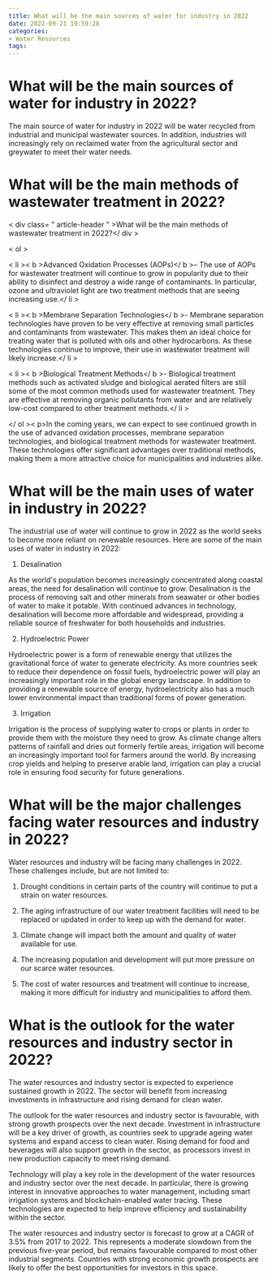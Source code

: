 ```yaml
---
title: What will be the main sources of water for industry in 2022
date: 2022-09-21 19:59:28
categories:
- Water Resources
tags:
---
```



#  What will be the main sources of water for industry in 2022?

The main source of water for industry in 2022 will be water recycled from industrial and municipal wastewater sources. In addition, industries will increasingly rely on reclaimed water from the agricultural sector and greywater to meet their water needs.

#  What will be the main methods of wastewater treatment in 2022?

< div class= " article-header " >What will be the main methods of wastewater treatment in 2022?</ div >

< ol >

< li >< b >Advanced Oxidation Processes (AOPs)</ b >– The use of AOPs for wastewater treatment will continue to grow in popularity due to their ability to disinfect and destroy a wide range of contaminants. In particular, ozone and ultraviolet light are two treatment methods that are seeing increasing use.</ li >

< li >< b >Membrane Separation Technologies</ b >- Membrane separation technologies have proven to be very effective at removing small particles and contaminants from wastewater. This makes them an ideal choice for treating water that is polluted with oils and other hydrocarbons. As these technologies continue to improve, their use in wastewater treatment will likely increase.</ li >

< li >< b >Biological Treatment Methods</ b >- Biological treatment methods such as activated sludge and biological aerated filters are still some of the most common methods used for wastewater treatment. They are effective at removing organic pollutants from water and are relatively low-cost compared to other treatment methods.</ li >

</ ol >< p>In the coming years, we can expect to see continued growth in the use of advanced oxidation processes, membrane separation technologies, and biological treatment methods for wastewater treatment. These technologies offer significant advantages over traditional methods, making them a more attractive choice for municipalities and industries alike.

#  What will be the main uses of water in industry in 2022?

The industrial use of water will continue to grow in 2022 as the world seeks to become more reliant on renewable resources. Here are some of the main uses of water in industry in 2022:

1. Desalination

As the world's population becomes increasingly concentrated along coastal areas, the need for desalination will continue to grow. Desalination is the process of removing salt and other minerals from seawater or other bodies of water to make it potable. With continued advances in technology, desalination will become more affordable and widespread, providing a reliable source of freshwater for both households and industries.

2. Hydroelectric Power

Hydroelectric power is a form of renewable energy that utilizes the gravitational force of water to generate electricity. As more countries seek to reduce their dependence on fossil fuels, hydroelectric power will play an increasingly important role in the global energy landscape. In addition to providing a renewable source of energy, hydroelectricity also has a much lower environmental impact than traditional forms of power generation.

3. Irrigation

Irrigation is the process of supplying water to crops or plants in order to provide them with the moisture they need to grow. As climate change alters patterns of rainfall and dries out formerly fertile areas, irrigation will become an increasingly important tool for farmers around the world. By increasing crop yields and helping to preserve arable land, irrigation can play a crucial role in ensuring food security for future generations.

#  What will be the major challenges facing water resources and industry in 2022?

Water resources and industry will be facing many challenges in 2022. These challenges include, but are not limited to:

1. Drought conditions in certain parts of the country will continue to put a strain on water resources.

2. The aging infrastructure of our water treatment facilities will need to be replaced or updated in order to keep up with the demand for water.

3. Climate change will impact both the amount and quality of water available for use.

4. The increasing population and development will put more pressure on our scarce water resources.

5. The cost of water resources and treatment will continue to increase, making it more difficult for industry and municipalities to afford them.

#  What is the outlook for the water resources and industry sector in 2022?

The water resources and industry sector is expected to experience sustained growth in 2022. The sector will benefit from increasing investments in infrastructure and rising demand for clean water.

The outlook for the water resources and industry sector is favourable, with strong growth prospects over the next decade. Investment in infrastructure will be a key driver of growth, as countries seek to upgrade ageing water systems and expand access to clean water. Rising demand for food and beverages will also support growth in the sector, as processors invest in new production capacity to meet rising demand.

Technology will play a key role in the development of the water resources and industry sector over the next decade. In particular, there is growing interest in innovative approaches to water management, including smart irrigation systems and blockchain-enabled water tracing. These technologies are expected to help improve efficiency and sustainability within the sector.

The water resources and industry sector is forecast to grow at a CAGR of 3.5% from 2017 to 2022. This represents a moderate slowdown from the previous five-year period, but remains favourable compared to most other industrial segments. Countries with strong economic growth prospects are likely to offer the best opportunities for investors in this space.